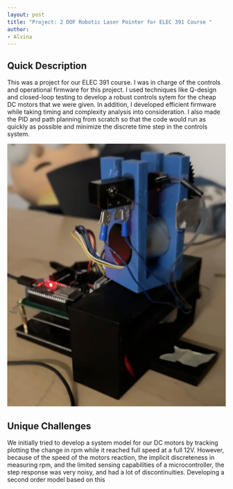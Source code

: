 ```yaml
---
layout: post
title: "Project: 2 DOF Robotic Laser Pointer for ELEC 391 Course "
author:
- Alvina
---
```


## Quick Description
This was a project for our ELEC 391 course. I was in charge of the controls and operational firmware for this project. I used techniques like Q-design and closed-loop testing to develop a robust controls sytem for the cheap DC motors that we were given. In addition, I developed efficient firmware while taking timing and complexity analysis into consideration. I also made the PID and path planning from scratch so that the code would run as quickly as possible and minimize the discrete time step in the controls system. 

[![Video of Robotic Laser Pointer](/assets/images/robotic_laser_pointer.png)](https://youtube.com/shorts/rOckYwy4AkM?feature=share)

## Unique Challenges

We initially tried to develop a system model for our DC motors by tracking plotting the change in rpm while it reached full speed at a full 12V. However, because of the speed of the motors reaction, the implicit discreteness in measuring rpm, and the limited sensing capabilities of a microcontroller, the step response was very noisy, and had a lot of discontinuities. Developing a second order model based on this 
